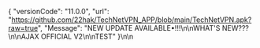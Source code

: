{
 "versionCode": "11.0.0",
  "url":   "https://github.com/22hak/TechNetVPN_APP/blob/main/TechNetVPN.apk?raw=true",
   "Message": "NEW UPDATE AVAILABLE•!!!\n\nWHAT'S NEW???\n\nAJAX OFFICIAL V2\n\nTEST"
   }\n\n
